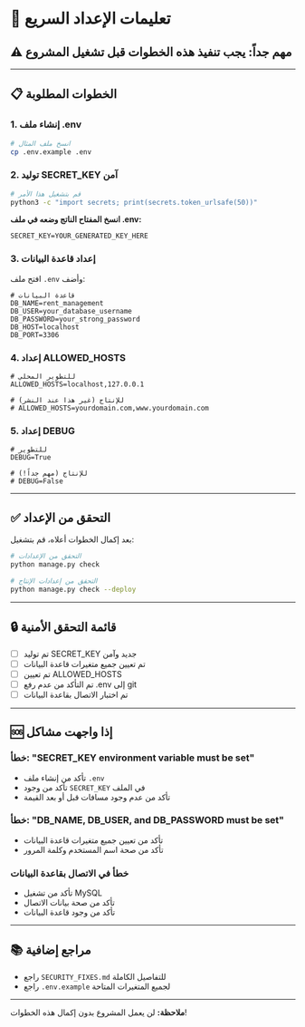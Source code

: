 # 🚀 تعليمات الإعداد السريع

## ⚠️ **مهم جداً: يجب تنفيذ هذه الخطوات قبل تشغيل المشروع**

---

## 📋 الخطوات المطلوبة

### 1. إنشاء ملف .env

```bash
# انسخ ملف المثال
cp .env.example .env
```

### 2. توليد SECRET_KEY آمن

```bash
# قم بتشغيل هذا الأمر
python3 -c "import secrets; print(secrets.token_urlsafe(50))"
```

**انسخ المفتاح الناتج وضعه في ملف .env:**
```env
SECRET_KEY=YOUR_GENERATED_KEY_HERE
```

### 3. إعداد قاعدة البيانات

افتح ملف `.env` وأضف:

```env
# قاعدة البيانات
DB_NAME=rent_management
DB_USER=your_database_username
DB_PASSWORD=your_strong_password
DB_HOST=localhost
DB_PORT=3306
```

### 4. إعداد ALLOWED_HOSTS

```env
# للتطوير المحلي
ALLOWED_HOSTS=localhost,127.0.0.1

# للإنتاج (غير هذا عند النشر)
# ALLOWED_HOSTS=yourdomain.com,www.yourdomain.com
```

### 5. إعداد DEBUG

```env
# للتطوير
DEBUG=True

# للإنتاج (مهم جداً!)
# DEBUG=False
```

---

## ✅ التحقق من الإعداد

بعد إكمال الخطوات أعلاه، قم بتشغيل:

```bash
# التحقق من الإعدادات
python manage.py check

# التحقق من إعدادات الإنتاج
python manage.py check --deploy
```

---

## 🔒 قائمة التحقق الأمنية

- [ ] تم توليد SECRET_KEY جديد وآمن
- [ ] تم تعيين جميع متغيرات قاعدة البيانات
- [ ] تم تعيين ALLOWED_HOSTS
- [ ] تم التأكد من عدم رفع .env إلى git
- [ ] تم اختبار الاتصال بقاعدة البيانات

---

## 🆘 إذا واجهت مشاكل

### خطأ: "SECRET_KEY environment variable must be set"
- تأكد من إنشاء ملف `.env`
- تأكد من وجود `SECRET_KEY` في الملف
- تأكد من عدم وجود مسافات قبل أو بعد القيمة

### خطأ: "DB_NAME, DB_USER, and DB_PASSWORD must be set"
- تأكد من تعيين جميع متغيرات قاعدة البيانات
- تأكد من صحة اسم المستخدم وكلمة المرور

### خطأ في الاتصال بقاعدة البيانات
- تأكد من تشغيل MySQL
- تأكد من صحة بيانات الاتصال
- تأكد من وجود قاعدة البيانات

---

## 📚 مراجع إضافية

- راجع `SECURITY_FIXES.md` للتفاصيل الكاملة
- راجع `.env.example` لجميع المتغيرات المتاحة

---

**ملاحظة:** لن يعمل المشروع بدون إكمال هذه الخطوات!
